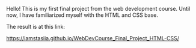 Hello! 
This is my first final project from the web development course. Until now, I have familiarized myself with the HTML and CSS base.

The result is at this link:

https://iamstasiia.github.io/WebDevCourse_Final_Project_HTML-CSS/